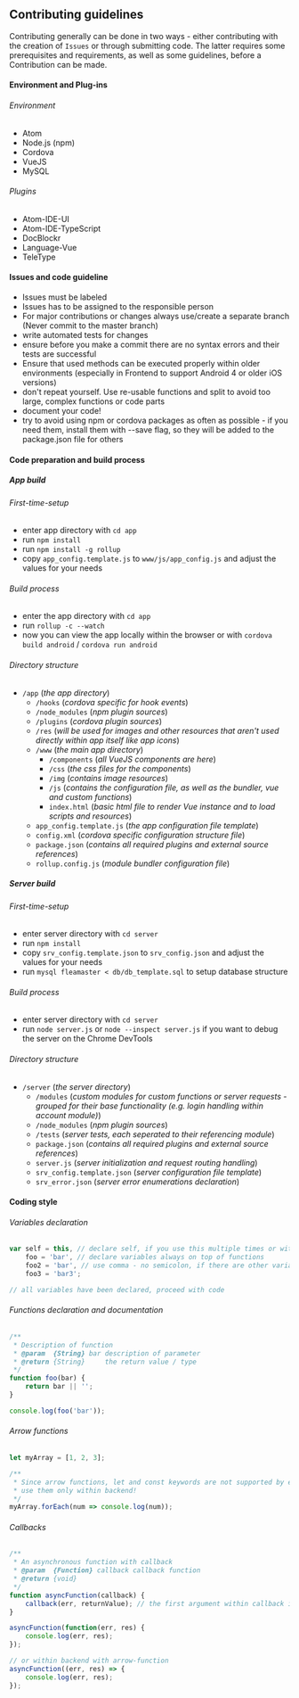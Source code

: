 ## Contributing guidelines

Contributing generally can be done in two ways - either contributing with the creation of `Issues` or through submitting code. The latter requires some prerequisites and requirements, as well as some guidelines, before a Contribution can be made.

#### Environment and Plug-ins

###### Environment
- Atom
- Node.js (npm)
- Cordova
- VueJS
- MySQL


###### Plugins
 - Atom-IDE-UI
 - Atom-IDE-TypeScript
 - DocBlockr
 - Language-Vue
 - TeleType

#### Issues and code guideline
- Issues must be labeled
- Issues has to be assigned to the responsible person
- For major contributions or changes always use/create a separate branch (Never commit to the master branch)
- write automated tests for changes
- ensure before you make a commit there are no syntax errors and their tests are successful
- Ensure that used methods can be executed properly within older environments (especially in Frontend to support Android 4 or older iOS versions)
- don't repeat yourself. Use re-usable functions and split to avoid too large, complex functions or code parts
- document your code!
- try to avoid using npm or cordova packages as often as possible - if you need them, install them with --save flag, so they will be added to the package.json file for others


#### Code preparation and build process

##### App build
###### First-time-setup
- enter app directory with `cd app`
- run `npm install`
- run `npm install -g rollup`
- copy `app_config.template.js` to `www/js/app_config.js` and adjust the values for your needs
###### Build process
- enter the app directory with `cd app`
- run `rollup -c --watch`
- now you can view the app locally within the browser or with `cordova build android` / `cordova run android`
###### Directory structure
- `/app` (*the app directory*)
    - `/hooks` (*cordova specific for hook events*)
    - `/node_modules` (*npm plugin sources*)
    - `/plugins` (*cordova plugin sources*)
    - `/res` (*will be used for images and other resources that aren't used directly within app itself like app icons*)
    - `/www` (*the main app directory*)
        - `/components` (*all VueJS components are here*)
        - `/css` (*the css files for the components*)
        - `/img` (*contains image resources*)
        - `/js` (*contains the configuration file, as well as the bundler, vue and custom functions*)
        - `index.html` (*basic html file to render Vue instance and to load scripts and resources*)
    - `app_config.template.js` (*the app configuration file template*)
    - `config.xml` (*cordova specific configuration structure file*)
    - `package.json` (*contains all required plugins and external source references*)
    - `rollup.config.js` (*module bundler configuration file*)

##### Server build
###### First-time-setup
- enter server directory with `cd server`
- run `npm install`
- copy `srv_config.template.json` to `srv_config.json` and adjust the values for your needs
- run `mysql fleamaster < db/db_template.sql` to setup database structure
###### Build process
- enter server directory with `cd server`
- run `node server.js` or `node --inspect server.js` if you want to debug the server on the Chrome DevTools
###### Directory structure
- `/server` (*the server directory*)
    - `/modules` (*custom modules for custom functions or server requests - grouped for their base functionality (e.g. login handling within account module)*)
    - `/node_modules` (*npm plugin sources*)
    - `/tests` (*server tests, each seperated to their referencing module*)
    - `package.json` (*contains all required plugins and external source references*)
    - `server.js` (*server initialization and request routing handling*)
    - `srv_config.template.json` (*server configuration file template*)
    - `srv_error.json` (*server error enumerations declaration*)

#### Coding style
###### Variables declaration
```javascript
var self = this, // declare self, if you use this multiple times or within different context
    foo = 'bar', // declare variables always on top of functions
    foo2 = 'bar', // use comma - no semicolon, if there are other variables coming
    foo3 = 'bar3';

// all variables have been declared, proceed with code
```

###### Functions declaration and documentation
```javascript
/**
 * Description of function
 * @param  {String} bar description of parameter
 * @return {String}     the return value / type
 */
function foo(bar) {
    return bar || '';
}

console.log(foo('bar'));
```

###### Arrow functions
```javascript
let myArray = [1, 2, 3];

/**
 * Since arrow functions, let and const keywords are not supported by every browser or platform,
 * use them only within backend!
 */
myArray.forEach(num => console.log(num));
```

###### Callbacks
```javascript
/**
 * An asynchronous function with callback
 * @param  {Function} callback callback function
 * @return {void}
 */
function asyncFunction(callback) {
    callback(err, returnValue); // the first argument within callback is always error value!
}

asyncFunction(function(err, res) {
    console.log(err, res);
});

// or within backend with arrow-function
asyncFunction((err, res) => {
    console.log(err, res);
});
```
